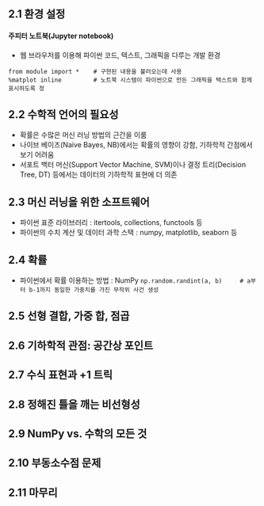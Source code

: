 ## 2.1   환경 설정
#### 주피터 노트북(Jupyter notebook)
- 웹 브라우저를 이용해 파이썬 코드, 텍스트, 그래픽을 다루는 개발 환경
```
from module import *    # 구현된 내용을 불러오는데 사용
%matplot inline         # 노트북 시스템이 파이썬으로 만든 그래픽을 텍스트와 함께 표시하도록 정
```

## 2.2   수학적 언어의 필요성
- 확률은 수많은 머신 러닝 방법의 근간을 이룸
- 나이브 베이즈(Naive Bayes, NB)에서는 확률의 영향이 강함, 기하학적 간점에서 보기 어려움
- 서포트 백터 머신(Support Vector Machine, SVM)이나 결정 트리(Decision Tree, DT) 등에서는 데이터의 기하학적 표현에 더 의존

  
## 2.3   머신 러닝을 위한 소프트웨어
- 파이썬 표준 라이브러리 : itertools, collections, functools 등
- 파이썬의 수치 계산 및 데이터 과학 스택 : numpy, matplotlib, seaborn 등

## 2.4   확률
- 파이썬에서 확률 이용하는 방법 : NumPy
`np.random.randint(a, b)     # a부터 b-1까지 동일한 가중치를 가진 무작위 사건 생성`


## 2.5   선형 결합, 가중 합, 점곱

## 2.6   기하학적 관점: 공간상 포인트

## 2.7   수식 표현과 +1 트릭

## 2.8   정해진 틀을 깨는 비선형성

## 2.9   NumPy vs. 수학의 모든 것

## 2.10 부동소수점 문제

## 2.11 마무리
